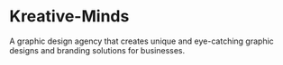# Kreative-Minds
A graphic design agency that creates unique and eye-catching graphic designs and branding solutions for businesses.
